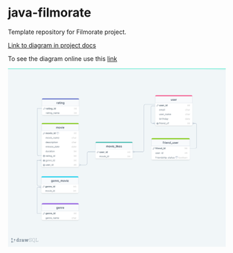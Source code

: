 # java-filmorate
Template repository for Filmorate project.

[Link to diagram in project docs](database-project.png)

To see the diagram online use this [link](https://drawsql.app/teams/new-13/diagrams/filmorate)

![Database](database-project.png)
